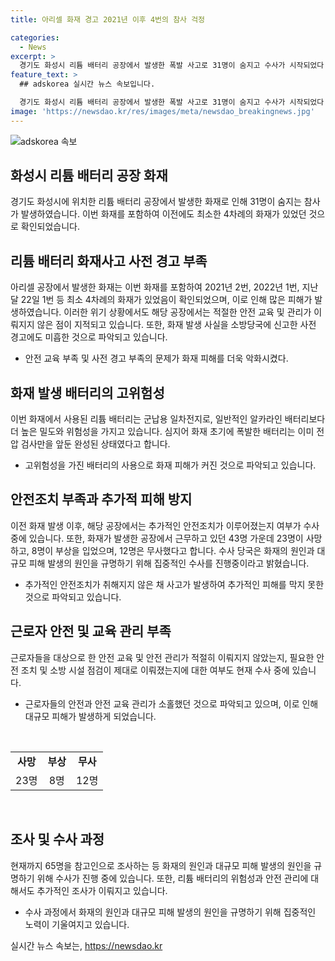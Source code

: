 ```yaml
---
title: 아리셀 화재 경고 2021년 이후 4번의 참사 걱정

categories:
  - News
excerpt: >
  경기도 화성시 리튬 배터리 공장에서 발생한 폭발 사고로 31명이 숨지고 수사가 시작되었다. 사고 전에 최소 4차례의 화재가 있었으며, 안전교육 등이 부족한 탓으로 대규모 인명피해가 발생했다는 비판이 나왔다. 경찰은 화재 원인과 추가적인 안전조치를 살펴보고 있으며, 인명피해 발생 원인을 규명하기 위해 수사를 집중하고 있다. 아리셀 공장에서는 43명이 근무하는데, 이 중 23명이 사망하고 8명이 다쳤다. 현재 65명이 참고인으로 조사되고 있으며 리튬 배터리의 위험성과 안전교육에 대한 조사도 이루어지고 있다.
feature_text: >
  ## adskorea 실시간 뉴스 속보입니다.

  경기도 화성시 리튬 배터리 공장에서 발생한 폭발 사고로 31명이 숨지고 수사가 시작되었다. 사고 전에 최소 4차례의 화재가 있었으며, 안전교육 등이 부족한 탓으로 대규모 인명피해가 발생했다는 비판이 나왔다. 경찰은 화재 원인과 추가적인 안전조치를 살펴보고 있으며, 인명피해 발생 원인을 규명하기 위해 수사를 집중하고 있다. 아리셀 공장에서는 43명이 근무하는데, 이 중 23명이 사망하고 8명이 다쳤다. 현재 65명이 참고인으로 조사되고 있으며 리튬 배터리의 위험성과 안전교육에 대한 조사도 이루어지고 있다.
image: 'https://newsdao.kr/res/images/meta/newsdao_breakingnews.jpg'
---
```


<p><img src="https://newsdao.kr/res/images/meta/newsdao_breakingnews.jpg" alt="adskorea 속보" /></p>

<h2 data-ke-size="size26">화성시 리튬 배터리 공장 화재</h2>

<p data-ke-size="size16">경기도 화성시에 위치한 리튬 배터리 공장에서 발생한 화재로 인해 31명이 숨지는 참사가 발생하였습니다. 이번 화재를 포함하여 이전에도 최소한 4차례의 화재가 있었던 것으로 확인되었습니다.</p>

<h2 data-ke-size="size24">리튬 배터리 화재사고 사전 경고 부족</h2>

<p data-ke-size="size16">아리셀 공장에서 발생한 화재는 이번 화재를 포함하여 2021년 2번, 2022년 1번, 지난달 22일 1번 등 최소 4차례의 화재가 있었음이 확인되었으며, 이로 인해 많은 피해가 발생하였습니다. 이러한 위기 상황에서도 해당 공장에서는 적절한 안전 교육 및 관리가 이뤄지지 않은 점이 지적되고 있습니다. 또한, 화재 발생 사실을 소방당국에 신고한 사전 경고에도 미흡한 것으로 파악되고 있습니다.</p>

<ul>
    <li>안전 교육 부족 및 사전 경고 부족의 문제가 화재 피해를 더욱 악화시켰다.</li>
</ul>

<h2 data-ke-size="size24">화재 발생 배터리의 고위험성</h2>

<p data-ke-size="size16">이번 화재에서 사용된 리튬 배터리는 군납용 일차전지로, 일반적인 알카라인 배터리보다 더 높은 밀도와 위험성을 가지고 있습니다. 심지어 화재 초기에 폭발한 배터리는 이미 전압 검사만을 앞둔 완성된 상태였다고 합니다.</p>

<ul>
    <li>고위험성을 가진 배터리의 사용으로 화재 피해가 커진 것으로 파악되고 있습니다.</li>
</ul>

<h2 data-ke-size="size24">안전조치 부족과 추가적 피해 방지</h2>

<p data-ke-size="size16">이전 화재 발생 이후, 해당 공장에서는 추가적인 안전조치가 이루어졌는지 여부가 수사 중에 있습니다. 또한, 화재가 발생한 공장에서 근무하고 있던 43명 가운데 23명이 사망하고, 8명이 부상을 입었으며, 12명은 무사했다고 합니다. 수사 당국은 화재의 원인과 대규모 피해 발생의 원인을 규명하기 위해 집중적인 수사를 진행중이라고 밝혔습니다.</p>

<ul>
    <li>추가적인 안전조치가 취해지지 않은 채 사고가 발생하여 추가적인 피해를 막지 못한 것으로 파악되고 있습니다.</li>
</ul>

<h2 data-ke-size="size24">근로자 안전 및 교육 관리 부족</h2>

<p data-ke-size="size16">근로자들을 대상으로 한 안전 교육 및 안전 관리가 적절히 이뤄지지 않았는지, 필요한 안전 조치 및 소방 시설 점검이 제대로 이뤄졌는지에 대한 여부도 현재 수사 중에 있습니다.</p>

<ul>
    <li>근로자들의 안전과 안전 교육 관리가 소홀했던 것으로 파악되고 있으며, 이로 인해 대규모 피해가 발생하게 되었습니다.</li>
</ul>

<p data-ke-size="size16">&nbsp;</p>

<table>
    <tbody>
        <tr>
            <td style="text-align: center; height: 17px;"><b>사망</b></td>
            <td style="text-align: center; height: 17px;"><b>부상</b></td>
            <td style="text-align: center; height: 17px;"><b>무사</b></td>
        </tr>
        <tr>
            <td style="text-align: center; height: 17px;">23명</td>
            <td style="text-align: center; height: 17px;">8명</td>
            <td style="text-align: center; height: 17px;">12명</td>
        </tr>
    </tbody>
</table>

<p data-ke-size="size16">&nbsp;</p>

<h2 data-ke-size="size24">조사 및 수사 과정</h2>

<p data-ke-size="size16">현재까지 65명을 참고인으로 조사하는 등 화재의 원인과 대규모 피해 발생의 원인을 규명하기 위해 수사가 진행 중에 있습니다. 또한, 리튬 배터리의 위험성과 안전 관리에 대해서도 추가적인 조사가 이뤄지고 있습니다.</p>

<ul>
    <li>수사 과정에서 화재의 원인과 대규모 피해 발생의 원인을 규명하기 위해 집중적인 노력이 기울여지고 있습니다.</li>
</ul>
실시간 뉴스 속보는, <a href="https://newsdao.kr" rel="dofollow">https://newsdao.kr</a>


